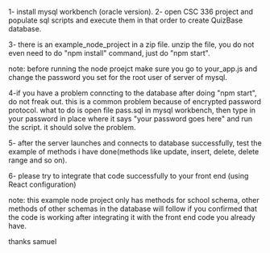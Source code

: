 1- install mysql workbench (oracle version).
2- open CSC 336 project and populate sql scripts and execute them in that order
to create QuizBase database.

3- there is an example_node_project in a zip file.
unzip the file, you do not even need to do "npm install" command, just
do "npm start".

note: before running the node proejct make sure you go to your_app.js and change
the password you set for the root user of server of mysql.

4-if you have a problem conncting to the database after doing "npm start", do not
freak out. this is a common problem because of encrypted password protocol. 
what to do is open file pass.sql in mysql workbench, then type in your password in place where it says
"your password goes here" and run the script. it should solve the problem.

5- after the server launches and connects to database successfully,
test the example of methods i have done(methods like update, insert, delete,
delete range and so on).

6- please try to integrate that code successfully to your front end (using React configuration)

note: this example node project only has methods for school schema, other methods of
other schemas in the database will follow if you confirmed that the code is working after integrating it
with the front end code you already have.


thanks
samuel